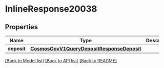 # InlineResponse20038

## Properties
Name | Type | Description | Notes
------------ | ------------- | ------------- | -------------
**deposit** | [**CosmosGovV1QueryDepositResponseDeposit**](CosmosGovV1QueryDepositResponseDeposit.md) |  | [optional] 

[[Back to Model list]](../README.md#documentation-for-models) [[Back to API list]](../README.md#documentation-for-api-endpoints) [[Back to README]](../README.md)

